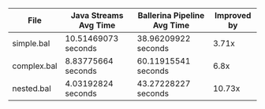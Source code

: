 | File | Java Streams Avg Time | Ballerina Pipeline Avg Time | Improved by |
|------|-----------------------|------------------------|------------------------|
| simple.bal | 10.51469073 seconds | 38.96209922 seconds | 3.71x |
| complex.bal | 8.83775664 seconds | 60.11915541 seconds | 6.8x |
| nested.bal | 4.03192824 seconds | 43.27228227 seconds | 10.73x |
